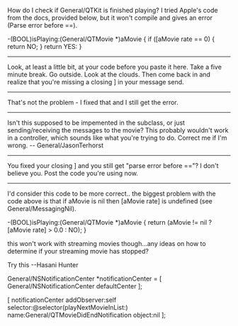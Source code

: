 

How do I check if General/QTKit is finished playing? I tried Apple's code from the docs, provided below, but it won't compile and gives an error (Parse error before ==).

    
-(BOOL)isPlaying:(General/QTMovie *)aMovie
{
if ([aMovie rate == 0)
{
return NO;
}
return YES:
}


----

Look, at least a little bit, at your code before you paste it here. Take a five minute break. Go outside. Look at the clouds. Then come back in and realize that you're missing a closing ] in your message send.

----

That's not the problem - I fixed that and I still get the error.

----

Isn't this supposed to be impemented in the subclass, or just sending/receiving the messages to the movie? This probably wouldn't work in a controller, which sounds like what you're trying to do. Correct me if I'm wrong. -- General/JasonTerhorst

----

You fixed your closing ] and you still get "parse error before =="? I don't believe you. Post the code you're using now.

----

I'd consider this code to be more correct.. the biggest problem with the code above is that if aMovie is nil then [aMovie rate] is undefined (see General/MessagingNil).

    

-(BOOL)isPlaying:(General/QTMovie *)aMovie
{
return (aMovie != nil ? [aMovie rate] > 0.0 : NO);
}



this won't work with streaming movies though...any ideas on how to determine if your streaming movie has stopped?

Try this --Hasani Hunter

    

General/NSNotificationCenter *notificationCenter = [ General/NSNotificationCenter defaultCenter ];
		
[ notificationCenter addObserver:self selector:@selector(playNextMovieInList:) name:General/QTMovieDidEndNotification object:nil ];

